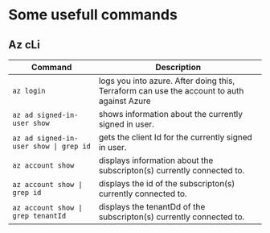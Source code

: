 ﻿# Some usefull commands

## Az cLi

|Command|Description|
|-------|-----------|
|``` az login ``` | logs you into azure. After doing this, Terraform can use the account to auth against Azure|
|``` az ad signed-in-user show ``` | shows information about the currently signed in user. |
|``` az ad signed-in-user show \| grep id ``` | gets the client Id for the currently signed in user. |
|``` az account show ``` | displays information about the subscripton(s) currently connected to. |
|``` az account show \| grep id ``` | displays the id of the subscripton(s) currently connected to. |
|``` az account show \| grep tenantId ``` | displays the tenantDd of the subscripton(s) currently connected to. |
